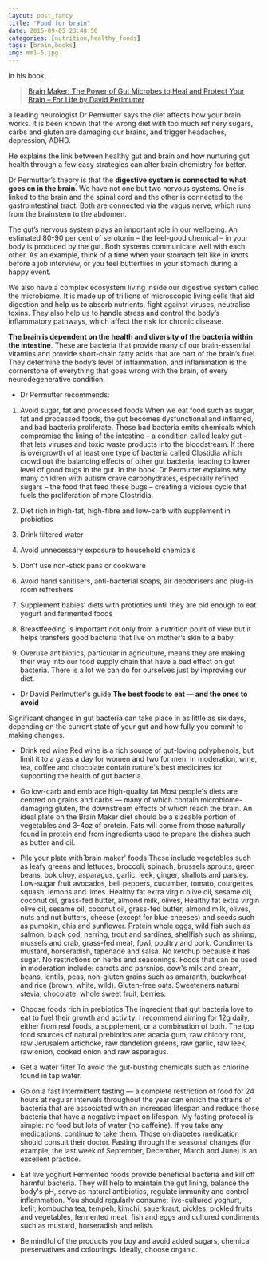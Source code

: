 ```yaml
---
layout: post_fancy
title: "Food for brain"
date: 2015-09-05 23:48:50
categories: [nutrition,healthy_foods]
tags: [brain,books]
img: mm1-5.jpg
---
```



In his book, 
> [Brain Maker: The Power of Gut Microbes to Heal and Protect Your Brain – For Life by David Perlmutter] 

a leading neurologist Dr Permutter says the diet affects how your brain works. It is been known that the wrong diet with too much refinery sugars, carbs and gluten are damaging our brains, and trigger headaches, depression, ADHD.

He explains the link between healthy gut and brain and how nurturing gut health through a few easy strategies can alter brain chemistry for better. 

Dr Permutter’s theory is that the **digestive system is connected to what goes on in the brain**. 
We have not one but two nervous systems. One is linked to the brain and the spinal cord and the other is connected to the gastrointestinal tract. Both are connected via the vagus nerve, which runs from the brainstem to the abdomen. 

The gut’s nervous system plays an important role in our wellbeing. An estimated 80-90 per cent of serotonin – the feel-good chemical – in your body is produced by the gut. Both systems communicate well with each other. As an example, think of a time when your stomach felt like in knots before a job interview, or you feel butterflies in your stomach during a happy event. 

We also have a complex ecosystem living inside our digestive system called the microbiome. It is made up of trillions of microscopic living cells that aid digestion and help us to absorb nutrients, fight against viruses, neutralise toxins. They also help us to handle stress and control the body’s  inflammatory pathways, which affect the risk for chronic disease.   

**The brain is dependent on the health and diversity of the bacteria within the intestine**. These are bacteria that provide many of our brain-essential vitamins and provide short-chain fatty acids that are part of the brain’s fuel. They determine the body’s level of inflammation, and inflammation is the cornerstone of everything that goes wrong with the brain, of every neurodegenerative condition.

* Dr Permutter recommends:

1.	Avoid sugar, fat and processed foods 
When we eat food such as sugar, fat and processed foods, the gut becomes dysfunctional and inflamed, and bad bacteria proliferate. These bad bacteria emits chemicals which compromise the lining of the intestine – a condition called leaky gut – that lets viruses and toxic waste products into the bloodstream. 
If there is overgrowth of at least one type of bacteria called Clostidia which crowd out the balancing effects of other gut bacteria, leading to lower level of good bugs in the gut. In the book, Dr Permutter explains why many children with autism crave carbohydrates, especially refined sugars – the food that feed these bugs – creating a vicious cycle that fuels the proliferation of more Clostridia.

2.	Diet rich in high-fat, high-fibre and low-carb with supplement in probiotics 

3.	Drink filtered water

4.	Avoid unnecessary exposure to household chemicals

5.	Don’t use non-stick pans or cookware

6.	Avoid hand sanitisers, anti-bacterial soaps, air deodorisers and plug-in room refreshers

7.	Supplement babies’ diets with protiotics until they are old enough to eat yogurt and fermented foods

8.	 Breastfeeding is important not only from a nutrition point of view but it helps transfers good bacteria that live on mother’s skin to a baby

9.	Overuse antibiotics, particular in agriculture, means they are making their way into our food supply chain that have a bad effect on gut bacteria.
There is a lot we can do for ourselves just by improving our diet.

- Dr David Perlmutter's guide 
**The best foods to eat — and the ones to avoid**

Significant changes in gut bacteria can take place in as little as six days, depending on the current state of your gut and how fully you commit to making changes. 

- Drink red wine 
Red wine is a rich source of gut-loving polyphenols, but limit it to a glass a day for women and two for men. In moderation, wine, tea, coffee and chocolate contain nature's best medicines for supporting the health of gut bacteria. 

- Go low-carb and embrace high-quality fat 
Most people's diets are centred on grains and carbs — many of which contain microbiome-damaging gluten, the downstream effects of which reach the brain. An ideal plate on the Brain Maker diet should be a sizeable portion of vegetables and 3-4oz of protein. Fats will come from those naturally found in protein and from ingredients used to prepare the dishes such as butter and oil. 

- Pile your plate with`brain maker' foods 
These include vegetables such as leafy greens and lettuces, broccoli, spinach, brussels sprouts, green beans, bok choy, asparagus, garlic, leek, ginger, shallots and parsley. 
Low-sugar fruit avocados, bell peppers, cucumber, tomato, courgettes, squash, lemons and limes. 
Healthy fat extra virgin olive oil, sesame oil, coconut oil, grass-fed butter, almond milk, olives, 
Healthy fat extra virgin olive oil, sesame oil, coconut oil, grass-fed butter, almond milk, olives, nuts and nut butters, cheese (except for blue cheeses) and seeds such as pumpkin, chia and sunflower. Protein whole eggs, wild fish such as salmon, black cod, herring, trout and sardines, shellfish such as shrimp, mussels and crab, grass-fed meat, fowl, poultry and pork. 
Condiments mustard, horseradish, tapenade and salsa. No ketchup because it has sugar. No restrictions on herbs and seasonings. Foods that can be used in moderation include: carrots and parsnips, cow's milk and cream, beans, lentils, peas, non-gluten grains such as amaranth, buckwheat and rice (brown, white, wild). Gluten-free oats. 
Sweeteners natural stevia, chocolate, whole sweet fruit, berries. 

- Choose foods rich in prebiotics
The ingredient that gut bacteria love to eat to fuel their growth and activity. I recommend aiming for 12g daily, either from real foods, a supplement, or a combination of both. The top food sources of natural prebiotics are: acacia gum, raw chicory root, raw Jerusalem artichoke, raw dandelion greens, raw garlic, raw leek, raw onion, cooked onion and raw asparagus. 

- Get a water filter 
To avoid the gut-busting chemicals such as chlorine found in tap water. 

- Go on a fast 
Intermittent fasting — a complete restriction of food for 24 hours at regular intervals throughout the year can enrich the strains of bacteria that are associated with an increased lifespan and reduce those bacteria that have a negative impact on lifespan. My fasting protocol is simple: no food but lots of water (no caffeine). If you take any medications, continue to take them. Those on diabetes medication should consult their doctor. Fasting through the seasonal changes (for example, the last week of September, December, March and June) is an excellent practice. 

- Eat live yoghurt 
Fermented foods provide beneficial bacteria and kill off harmful bacteria. They will help to maintain the gut lining, balance the body's pH, serve as natural antibiotics, regulate immunity and control inflammation. You should regularly consume: live-cultured yoghurt, kefir, kombucha tea, tempeh, kimchi, sauerkraut, pickles, pickled fruits and vegetables, fermented meat, fish and eggs and cultured condiments such as mustard, horseradish and relish. 

- Be mindful of the products you buy and avoid added sugars, chemical preservatives and colourings. Ideally, choose organic. 

[Brain Maker: The Power of Gut Microbes to Heal and Protect Your Brain – For Life by David Perlmutter]: https://www.amazon.co.uk/Brain-Maker-Power-Microbes-Protect/dp/1473619351